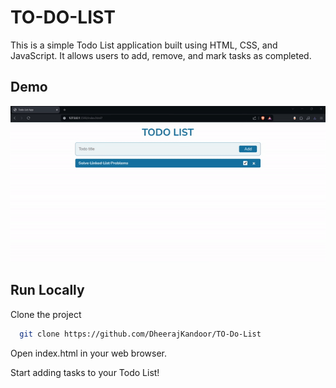 # TO-DO-LIST

This is a simple Todo List application built using HTML, CSS, and JavaScript. It allows users to add, remove, and mark tasks as completed.

## Demo

![alt text](todoGIF.gif)

## Run Locally

Clone the project

```bash
  git clone https://github.com/DheerajKandoor/TO-Do-List
```

Open index.html in your web browser.

Start adding tasks to your Todo List!
